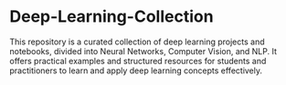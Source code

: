# Deep-Learning-Collection
This repository is a curated collection of deep learning projects and notebooks, divided into Neural Networks, Computer Vision, and NLP. It offers practical examples and structured resources for students and practitioners to learn and apply deep learning concepts effectively.
